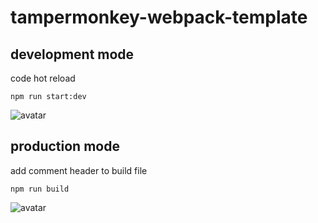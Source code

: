 <!--
 * @Date: 2021-03-14 17:01:02
 * @LastEditors: lisonge
 * @Author: lisonge
 * @LastEditTime: 2021-03-14 17:26:41
-->

# tampermonkey-webpack-template

## development mode

code hot reload

```shell
npm run start:dev
```

![avatar](https://cdn.jsdelivr.net/gh/lisonge/src@main/gif/tampermonkey-webpack-template_development.gif)

## production mode

add comment header to build file

```shell
npm run build
```

![avatar](https://cdn.jsdelivr.net/gh/lisonge/src@main/gif/tampermonkey-webpack-template_production.gif)
